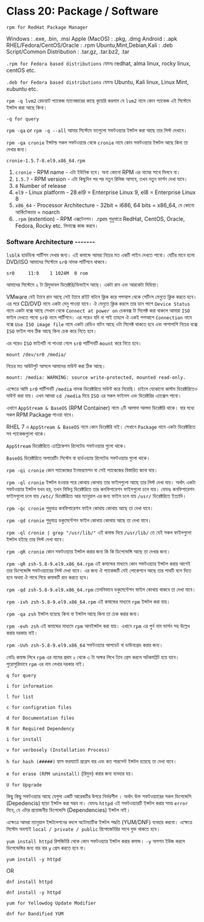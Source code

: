 # Class 20: Package / Software

`rpm for RedHat Package Manager`

Windows : .exe, .bin, .msi
Apple (MacOS) : .pkg, .dmg
Android : .apk
RHEL/Fedora/CentOS/Oracle : .rpm
Ubuntu,Mint,Debian,Kali : .deb
Script/Common Distribution : .tar.gz, .tar.bz2, .tar

`.rpm for Fedora based distributions` যেমনঃ redhat, alma linux, rocky linux, centOS etc.

`.deb for Fedora based distributions` যেমনঃ Ubuntu, Kali linux, Linux Mint, xubuntu etc.

`rpm -q lvm2` রেডহ্যাট প্যাকেজ ম্যানেজারের কাছে কুয়েরি করলাম যে `lvm2` নামে কোন প্যাকেজ এই সিস্টেমে ইন্সটল করা আছে কিনা।

`-q for query`

`rpm -qa` or `rpm -q --all` আমার সিস্টেমে যতগুলো সফটওয়্যার ইন্সটল করা আছে তার লিস্ট দেখাবে।

`rpm -qa cronie` ইন্সটল্ড সকল সফটওয়্যার থেকে `cronie` নামে কোন সফটওয়্যার ইন্সটল আছে কিনা তা দেখার জন্য।

`cronie-1.5.7-8.el9.x86_64.rpm`

1. `cronie` - RPM name - এটা ইউনিক হবে। অন্য কোনো RPM এর নামের সাথে মিলবে না।
2. `1.5.7` - RPM version - এটা কিছুদিন পর পর নতুন রিলিজ আসবে, তখন নতুন ভার্শন দেখা যাবে।
3. `8` Number of release
4. `el9` - Linux platform - 28.el9 = Enterprise Linux 9, el8 = Enterprise Linux 8
5. `x86_64` - Processor Architecture - 32bit = i686, 64 bits = x86_64, যে কোনো আর্কিটেকচার = noarch
6. `.rpm` (extention) - RPM এক্সটেনশন। .rpm শুধুমাত্রে RedHat, CentOS, Oracle, Fedora, Rocky etc. লিনাক্সে কাজ করবে।

### Software Architecture -------

`lsblk` হার্ডডিস্ক পার্টিশন দেখার জন্য। এই কমান্ডে আমরা নিচের মত একটি লাইন দেখতে পাবো। যেটির মানে হলো DVD/ISO আমাদের সিস্টেমে `sr0` নামক পার্টিশনে থাকবে।

`sr0     11:0    1 1024M  0 rom`

আমাদের সিস্টেমে ২ টা রিমুভাবল ডিরেক্টরি/ডিভাইস আছে। একটা রান এবং আরকেটা মিডিয়া।

VMware যেই ট্যাবে রান আছে সেই ট্যাবে রাইট বাটনে ক্লিক করে পপআপ থেকে সেটিংস মেনুতে ক্লিক করতে হবে। এর পরে CD/DVD নামে একটা মেনু পাওয়া যাবে। ঐ মেনুতে ক্লিক করলে তার ডান পাশে `Device Status` নামে একটা বক্সে আছে সেখান থেকে `Connect at power on` চেকবক্স টা সিলেক্ট করা থাকলে আমারা `ISO` ফাইল দেখতে পাবো `sr0` নামে পার্টিশনে। এর পরেও যদি না পাই তাহলে ঐ একই পপআপে `Connection` নামে বক্সে `Use ISO image file` নামে একটা রেডিও বাটন আছে ওটা সিলেক্ট থাকতে হবে এবং পাশাপাশি নিচের বক্সে `ISO` ফাইল পাথ ঠিক আছে কিনা চেক করে নিতে হবে।

এর পরেও `ISO` ফাইলটি না পাওয়া গেলে `sr0` পার্টিশনটি `mount` করে নিতে হবে।

`mount /dev/sr0 /media/`

নিচের মত আউটপুট আসলে আমাদের মাউন্ট করা ঠিক আছে।

`mount: /media: WARNING: source write-protected, mounted read-only.`

এক্ষেত্রে আমি `sr0` পার্টিশনটি `/media` নামক ডিরেক্টরিতে মাউন্ট করে নিয়েছি। চাইলে যেকোনো কাস্টম ডিরেক্টরিতেও মাউন্ট করা যায়। এখন আমরা `cd /media` দিয়ে `ISO` এর সকল ফাইলস এবং ডিরেক্টরির এ্যাক্সেস পাবো।

এখানে `AppStream & BaseOS` (RPM Container) নামে ২টি আলাদা আলদা ডিরেক্টরি থাকে। যার মধ্যে সকল RPM Package পাওয়া যাবে।

RHEL 7 এ `AppStream & BaseOS` নামে কোন ডিরেক্টরি নাই। সেখানে `Package` নামে একটা ডিরেক্টরিতে সব প্যাকেজগুলো থাকে।

`AppStream` ডিরেক্টরিতে এ্যাপ্লিকেশন রিলেটেড সফটওয়্যার গুলো থাকে।

`BaseOS` ডিরেক্টরিতে অপারেটিং সিস্টেম বা হার্ডওয়্যার রিলেটেড সফটওয়্যার গুলো থাকে।

`rpm -qi cronie` কোন প্যাকেজের ইনফরমেশন বা সেই প্যাকেজের বিস্তারিত জানা যায়।

`rpm -ql cronie` ইন্সটল হওয়ার পরে কোথায় কোথায় তার ফাইলগুলো আছে তার লিস্ট দেখা যায়। অর্থাৎ একটা সফটওয়্যার ইন্সটল যখন হয়, তখন বিভিন্ন ডিরেক্টরিতে তার কনফিগারেশন ফাইলগুলো চলে যায়। যেমনঃ কনফিগারেশন ফাইলগুলো চলে যায় `/etc/` ডিরেক্টরিতে আর ম্যানুয়াল এর জন্য ফাইল চলে যায় `/usr/` ডিরেক্টরিতে ইত্যাদি।

`rpm -qc cronie` শুধুমাত্র কনফিগারেশন ফাইল কোথায় কোথায় আছে তা দেখা যাবে।

`rpm -qd cronie` শুধুমাত্র ডকুমেন্টেশন ফাইল কোথায় কোথায় আছে তা দেখা যাবে।

`rpm -ql cronie | grep "/usr/lib/"` এই কমান্ড দিয়ে `/usr/lib/` তে যেই সকল ফাইলগুলো ইন্সটল হইছে তার লিস্ট দেখা যাবে।

`rpm -qR cronie` কোন সফটওয়্যার ইন্সটল করার জন্য কি কি ডিপেন্ডেন্সি আছে তা দেখার জন্য।

`rpm -qR zsh-5.8-9.el9.x86_64.rpm` এই কমান্ডের মাধ্যমে কোন সফটওয়্যার ইন্সটল করার আগেই তার ডিপেন্ডেন্সি সফটওয়্যারের লিস্ট দেখা যাবে। এর জন্য ঐ প্যাকেজটি যেই লোকেশনে আছে তার পাথটি বলে দিতে হবে অথবা ঐ পাথে গিয়ে কমান্ডটি রান করতে হবে।

`rpm -qd zsh-5.8-9.el9.x86_64.rpm` তেমনিভাবে ডকুমেন্টেশন ফাইল কোথায় থাকবে তা দেখা যাবে।

`rpm -ivh zsh-5.8-9.el9.x86_64.rpm` এই কমান্ডের মাধ্যমে `rpm` ইন্সটল করা যায়।

`rpm -qa zsh` ইন্সটল হয়েছে কিনা বা ইন্সটল আছে কিনা তা চেক করার জন্য।

`rpm -evh zsh` এই কমান্ডের মাধ্যমে `rpm` আনইন্সটল করা যায়। এখানে `rpm` এর পুর্ন নাম ভার্সন সহ উল্লেখ করার দরকার নাই।

`rpm -Uvh zsh-5.8-9.el9.x86_64` সফটওয়্যার আপডেট বা ডাউনগ্রেড করার জন্য।

নোটঃ কমান্ড লিখে `rpm` এর নামের প্রথম ২ থেকে ৩ টা অক্ষর লিখে ট্যাব প্রেস করলে অটকমপ্লিট হয়ে যাবে। পুরোপুরিভাবে `rpm` এর নাম লেখার দরকার নাই।

`q for query`

`i for information`

`l for list`

`c for configration files`

`d for Documentation files`

`R for Required Dependency`

`i for install`

`v for verbosely (Installation Process)`

`h for hash (#####)` হ্যাস ফরম্যাটে প্রগ্রেস বার এবং কত পারসেন্ট ইন্সটল হয়েছে তা দেখা যাবে।

`e for erase (RPM uninstall)` (রিমুভ) করার জন্য ব্যবহার হয়।

`U for Upgrade`

কিছু কিছু সফটওয়্যার আছে যেগুলা একটি আরেকটির উপরে নির্ভরশীল । অর্থাৎ উক্ত সফটওয়্যারের সকল ডিপেন্ডেসি (Depedencis) ছাড়া ইন্সটল করা সম্ভব না। যেমনঃ `httpd` এই সফটওয়্যারটি ইন্সটল করার সময় `error` দিবে, যে এটার প্রয়োজনীয় ডিপেন্ডেসি (Dependencies) ইন্সটল নাই।

এক্ষেত্রে আমরা ম্যানুয়াল ইন্সটলেশনের বদলে অটোম্যাটিক ইন্সটল পদ্ধতি (YUM/DNF) ব্যবহার করবো। এক্ষেত্রে সিস্টেম অবশ্যই `local / private / public` রিপোজেটরির সাথে যুক্ত থাকতে হবে।

`yum install httpd` রিপজিটরি থেকে কোন সফটওয়্যার ইন্সটল করার কমান্ড। `-y` অপশন ইউজ করলে ডিপেন্ডেন্সির জন্য বার বার `y` প্রেস করতে হবে না।

`yum install -y httpd`

OR

`dnf install httpd`

`dnf install -y httpd`

`yum for Yellowdog Update Modifier`

`dnf for Dandified YUM`
